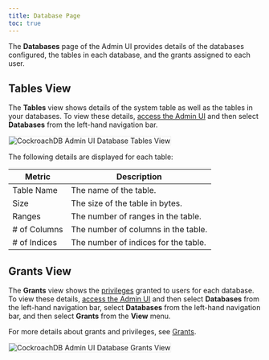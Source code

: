 ```yaml
---
title: Database Page
toc: true
---
```


The **Databases** page of the Admin UI provides details of the databases configured, the tables in each database, and the grants assigned to each user.


## Tables View

The **Tables** view shows details of the system table as well as the tables in your databases. To view these details, [access the Admin UI](admin-ui-access-and-navigate.html#access-the-admin-ui) and then select **Databases** from the left-hand navigation bar.

<img src="{{  'images/v1.1/admin_ui_database_tables_view.png' | relative_url  }}" alt="CockroachDB Admin UI Database Tables View" style="border:1px solid #eee;max-width:100%" />

The following details are displayed for each table:

Metric | Description
--------|----
Table Name | The name of the table.
Size | The size of the table in bytes.
Ranges | The number of ranges in the table.
\# of Columns | The number of columns in the table.
\# of Indices | The number of indices for the table.

## Grants View

The **Grants** view shows the [privileges](privileges.html) granted to users for each database. To view these details, [access the Admin UI](admin-ui-access-and-navigate.html#access-the-admin-ui) and then select **Databases** from the left-hand navigation bar, select **Databases** from the left-hand navigation bar, and then select **Grants** from the **View** menu.

For more details about grants and privileges, see [Grants](grant.html).

<img src="{{  'images/v1.1/admin_ui_database_grants_view.png' | relative_url  }}" alt="CockroachDB Admin UI Database Grants View" style="border:1px solid #eee;max-width:100%" />

